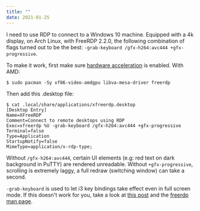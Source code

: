 ```yaml
---
title: ""
date: 2021-01-25
---
```


I need to use RDP to connect to a Windows 10 machine.
Equipped with a 4k display, on Arch Linux, with FreeRDP 2.2.0, the following combination of flags turned out to be the best:
`-grab-keyboard /gfx-h264:avc444 +gfx-progressive`.

To make it work, first make sure [hardware acceleration][hwacc] is enabled. With AMD:

```
$ sudo pacman -Sy xf86-video-amdgpu libva-mesa-driver freerdp
```

Then add this .desktop file:

```
$ cat .local/share/applications/xfreerdp.desktop
[Desktop Entry]
Name=XFreeRDP
Comment=Connect to remote desktops using RDP
Exec=xfreerdp %U -grab-keyboard /gfx-h264:avc444 +gfx-progressive
Terminal=false
Type=Application
StartupNotify=false
MimeType=application/x-rdp-type;
```

Without `/gfx-h264:avc444`, certain UI elements (e.g: red text on dark background in PuTTY) are rendered unreadable.
Without `+gfx-progressive`, scrolling is extremely laggy, a full redraw (switching window) can take a second.

`-grab-keyboard` is used to let i3 key bindings take effect even in full screen mode.
If this doesn't work for you, take a look at [this post][flags] and the [freerdp man page][mp].

[hwacc]: https://wiki.archlinux.org/index.php/Hardware_video_acceleration
[flags]: https://wiki.openthinclient.org/questions/5538073/freerdp-slow-video-performance---low-framerate
[mp]: https://man.archlinux.org/man/community/freerdp/xfreerdp.1.en
